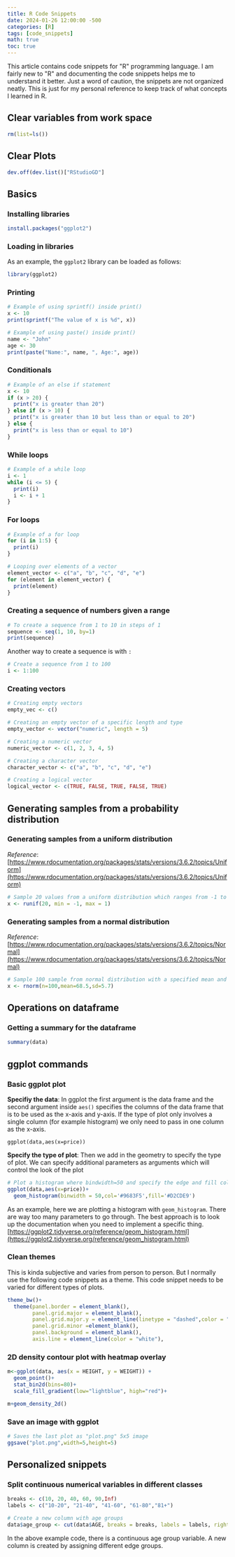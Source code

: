 ```yaml
---
title: R Code Snippets
date: 2024-01-26 12:00:00 -500
categories: [R]
tags: [code_snippets]
math: true
toc: true
---
```


This article contains code snippets for "R" programming language. I am fairly new to "R" and documenting the code snippets helps me to understand it better. Just a word of caution, the snippets are not organized neatly. This is just for my personal reference to keep track of what concepts I learned in R.

## Clear variables from work space

```R
rm(list=ls())
```

## Clear Plots

```R
dev.off(dev.list()["RStudioGD"]
```

## Basics 

### Installing libraries
```R
install.packages("ggplot2")
```

### Loading in libraries 
As an example, the `ggplot2` library can be loaded as follows:

```R
library(ggplot2)
```

### Printing

```R
# Example of using sprintf() inside print()
x <- 10
print(sprintf("The value of x is %d", x))
```

```R
# Example of using paste() inside print()
name <- "John"
age <- 30
print(paste("Name:", name, ", Age:", age))

```

### Conditionals 

```R
# Example of an else if statement
x <- 10
if (x > 20) {
  print("x is greater than 20")
} else if (x > 10) {
  print("x is greater than 10 but less than or equal to 20")
} else {
  print("x is less than or equal to 10")
}
```

### While loops

```R
# Example of a while loop
i <- 1
while (i <= 5) {
  print(i)
  i <- i + 1
}
```

### For loops
```R
# Example of a for loop
for (i in 1:5) {
  print(i)
}
```

```R
# Looping over elements of a vector
element_vector <- c("a", "b", "c", "d", "e")
for (element in element_vector) {
  print(element)
}
```


### Creating a sequence of numbers given a range 

```R
# To create a sequence from 1 to 10 in steps of 1
sequence <- seq(1, 10, by=1)
print(sequence)
```

Another way to create a sequence is with ``:`` 

```R
# Create a sequence from 1 to 100
i <- 1:100
```

### Creating vectors 

```R
# Creating empty vectors 
empty_vec <- c()

# Creating an empty vector of a specific length and type
empty_vector <- vector("numeric", length = 5)

# Creating a numeric vector
numeric_vector <- c(1, 2, 3, 4, 5)

# Creating a character vector
character_vector <- c("a", "b", "c", "d", "e")

# Creating a logical vector
logical_vector <- c(TRUE, FALSE, TRUE, FALSE, TRUE)
```


## Generating samples from a probability distribution

### Generating samples from a uniform distribution
_Reference_: [https://www.rdocumentation.org/packages/stats/versions/3.6.2/topics/Uniform](https://www.rdocumentation.org/packages/stats/versions/3.6.2/topics/Uniform)


```R
# Sample 20 values from a uniform distribution which ranges from -1 to 1
x <- runif(20, min = -1, max = 1)
```

### Generating samples from a normal distribution 

_Reference_: [https://www.rdocumentation.org/packages/stats/versions/3.6.2/topics/Normal](https://www.rdocumentation.org/packages/stats/versions/3.6.2/topics/Normal)

```R
# Sample 100 sample from normal distribution with a specified mean and standard deviation
x <- rnorm(n=100,mean=68.5,sd=5.7)
```

## Operations on dataframe

### Getting a summary for the dataframe

```R
summary(data)
```
## ggplot commands


### Basic ggplot  plot

**Specifiy the data**:
In ggplot the first argument is the data frame and the second argument inside `aes()` specifies the columns of the data frame that is to be used as the x-axis and y-axis. If the type of plot only involves a single column (for example histogram) we only need to pass in one column as the x-axis. 
```
ggplot(data,aes(x=price))
```

**Specify the type of plot**: Then we add in the geometry to specify the type of plot. We can specify additional parameters as arguments which will control the look of the plot

```R
# Plot a histogram where bindwidth=50 and specify the edge and fill colors
ggplot(data,aes(x=price))+
  geom_histogram(binwidth = 50,col='#9683F5',fill='#D2CDE9')
```

As an example, here we are plotting a histogram with `geom_histogram`. There are way too many parameters to go through. The best approach is to look up the documentation when you need to implement a specific thing.
[https://ggplot2.tidyverse.org/reference/geom_histogram.html](https://ggplot2.tidyverse.org/reference/geom_histogram.html)

### Clean themes

This is kinda subjective and varies from person to person. But I normally use the following code snippets as a theme. This code snippet needs to be varied for different types of plots.

```R
theme_bw()+
  theme(panel.border = element_blank(),
        panel.grid.major = element_blank(),
        panel.grid.major.y = element_line(linetype = "dashed",color = "black"),
        panel.grid.minor =element_blank(),
        panel.background = element_blank(),
        axis.line = element_line(color = "white"),
```


### 2D density contour plot with heatmap overlay

```R
m<-ggplot(data, aes(x = HEIGHT, y = WEIGHT)) +
  geom_point()+
  stat_bin2d(bins=80)+
  scale_fill_gradient(low="lightblue", high="red")+

m+geom_density_2d()

```

### Save an image with ggplot

```R
# Saves the last plot as "plot.png" 5x5 image
ggsave("plot.png",width=5,height=5)
```



## Personalized snippets 

### Split continuous numerical variables in different classes

```R
breaks <- c(10, 20, 40, 60, 90,Inf)
labels <- c("10-20", "21-40", "41-60", "61-80","81+")

# Create a new column with age groups
data$age_group <- cut(data$AGE, breaks = breaks, labels = labels, right = FALSE) 
```
In the above example code, there is a continuous age group variable. A new column is created by assigning different edge groups.